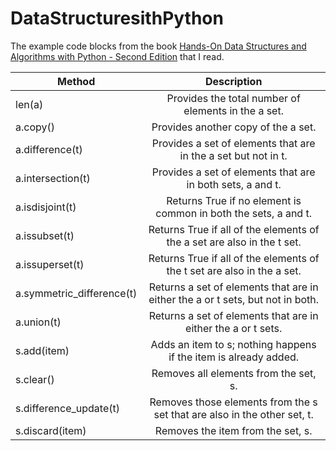 # DataStructuresithPython

The example code blocks from the book [Hands-On Data Structures and Algorithms with Python - Second Edition](https://www.packtpub.com/product/hands-on-data-structures-and-algorithms-with-python-second-edition/9781788995573) that I read. 


|Method           |Description|
| ----------------|:-------------:|
|len(a)           |	Provides the total number of elements in the a set.|
|a.copy()         |	Provides another copy of the a set.|
|a.difference(t)|	Provides a set of elements that are in the a set but not in t.|
|a.intersection(t)|	Provides a set of elements that are in both sets, a and t.|
|a.isdisjoint(t)|	Returns True if no element is common in both the sets, a and t.|
|a.issubset(t)|	Returns True if all of the elements of the a set are also in the t set.|
|a.issuperset(t)|	Returns True if all of the elements of the t set are also in the a set.|
|a.symmetric_difference(t)|	Returns a set of elements that are in either the a or t sets, but not in both.|
|a.union(t)|	Returns a set of elements that are in either the a or t sets.|
|s.add(item)|	Adds an item to s; nothing happens if the item is already added.|
|s.clear()|	Removes all elements from the set, s.|
|s.difference_update(t)|	Removes those elements from the s set that are also in the other set, t.|
|s.discard(item)|	Removes the item from the set, s.|
